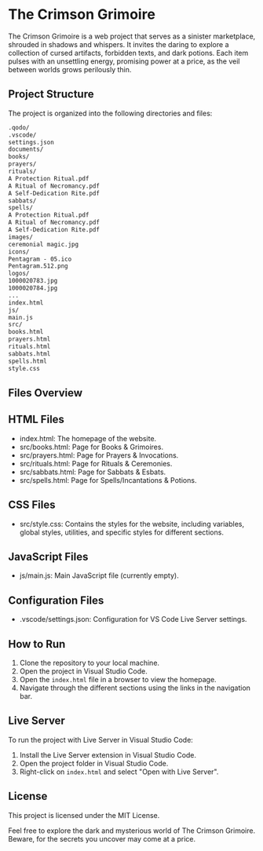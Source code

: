 # The Crimson Grimoire

The Crimson Grimoire is a web project that serves as a sinister marketplace, shrouded in shadows and whispers. It invites the daring to explore a collection of cursed artifacts, forbidden texts, and dark potions. Each item pulses with an unsettling energy, promising power at a price, as the veil between worlds grows perilously thin.

## Project Structure

The project is organized into the following directories and files:

```md
.qodo/
.vscode/
settings.json
documents/
books/
prayers/
rituals/
A Protection Ritual.pdf
A Ritual of Necromancy.pdf
A Self-Dedication Rite.pdf
sabbats/
spells/
A Protection Ritual.pdf
A Ritual of Necromancy.pdf
A Self-Dedication Rite.pdf
images/
ceremonial magic.jpg
icons/
Pentagram - 05.ico
Pentagram.512.png
logos/
1000020783.jpg
1000020784.jpg
...
index.html
js/
main.js
src/
books.html
prayers.html
rituals.html
sabbats.html
spells.html
style.css
```

## Files Overview

## HTML Files

- index.html: The homepage of the website.
- src/books.html: Page for Books & Grimoires.
- src/prayers.html: Page for Prayers & Invocations.
- src/rituals.html: Page for Rituals & Ceremonies.
- src/sabbats.html: Page for Sabbats & Esbats.
- src/spells.html: Page for Spells/Incantations & Potions.

## CSS Files

- src/style.css: Contains the styles for the website, including variables, global styles, utilities, and specific styles for different sections.

## JavaScript Files

- js/main.js: Main JavaScript file (currently empty).

## Configuration Files

- .vscode/settings.json: Configuration for VS Code Live Server settings.

## How to Run

1. Clone the repository to your local machine.
2. Open the project in Visual Studio Code.
3. Open the `index.html` file in a browser to view the homepage.
4. Navigate through the different sections using the links in the navigation bar.

## Live Server

To run the project with Live Server in Visual Studio Code:

1. Install the Live Server extension in Visual Studio Code.
2. Open the project folder in Visual Studio Code.
3. Right-click on `index.html` and select "Open with Live Server".

## License

This project is licensed under the MIT License.

Feel free to explore the dark and mysterious world of The Crimson Grimoire. Beware, for the secrets you uncover may come at a price.
